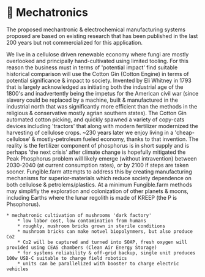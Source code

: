 # 🤖 Mechatronics

The proposed mechantronic & electrochemical manufacturing systems proposed are based on existing research that has been published in the last 200 years but not commercialized for this application.  

We live in a cellulose driven renewable economy where fungi are mostly overlooked and principally hand-cultivated using limited tooling.  For this reason the business must in terms of 'potential impact' find suitable historical comparison will use the Cotton Gin (Cotton Engine) in terms of potential significance & impact to society.  Invented by Eli Whitney in 1793 that is largely acknowledged as initiating both the industrial age of the 1800's and inadvertently being the impetus for the American civil war (since slavery could be replaced by a machine, built & manufactured in the industrial north that was significantly more efficient than the methods in the religious & conservative mostly agrian southern states).  The Cotton Gin automated cotton picking, and quickly spawned a variety of copy-cats devices including 'tractors' that along with modern fertilizer modernized the harvesting of cellulose crops.  ~230 years later we enjoy living in a 'cheap-cellulose' & mostly-petroleum fueled economy, thanks to that invention.  The reality is the fertilizer component of phosphorus is in short supply and is perhaps 'the next crisis' after climate change is hopefully mitigated the Peak Phosphorus problem will likely emerge (without intravention) between 2030-2040 (at current consumption rates), or by 2100 if steps are taken sooner.   Fungible.farm attempts to address this by creating manufacturing mechanisms for superior-materials which reduce society dependence on both cellulose & petrolems/plastics.  At a minimum Fungible.farm methods may simplifly the exploration and colonization of other planets & moons, including Earths where the lunar regolith is made of KREEP (the P is Phsophorus). 


    * mechatronic cultivation of mushrooms 'dark factory'
        * low labor cost, low contamination from humans
        * roughly, mushroom bricks grown in sterile conditions
        * mushroom bricks can make notvel biopolynmers, but also produce Co2
        * Co2 will be captured and turned into SOAP, fresh oxygen will provided using CEAS chambers (Clean Air Energy Storage)
        * for systems reliability & off-grid backup, single unit produces 100w USB-C suitable to charge field robotics
        * units can be parallelized with booster to charge electric vehicles


